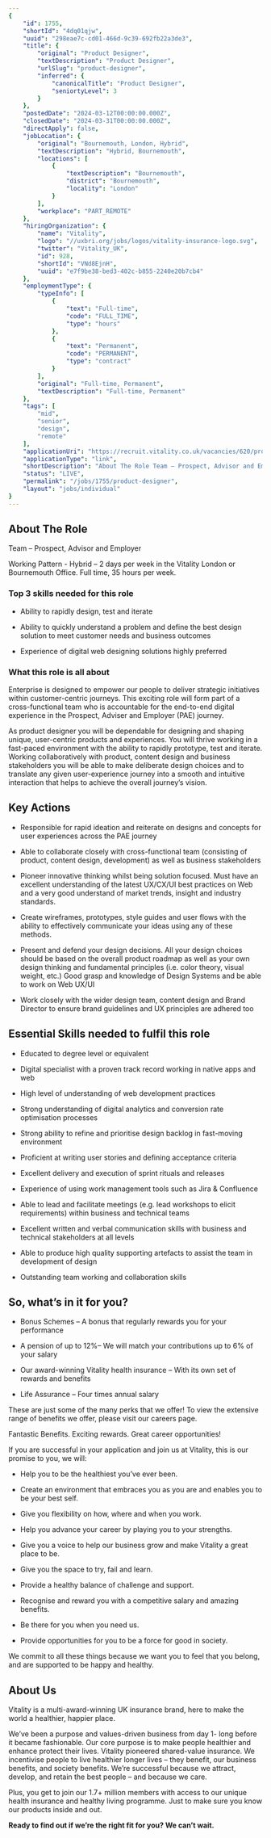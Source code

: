 ```yaml
---
{
	"id": 1755,
	"shortId": "4dq01qjw",
	"uuid": "298eae7c-cd01-466d-9c39-692fb22a3de3",
	"title": {
		"original": "Product Designer",
		"textDescription": "Product Designer",
		"urlSlug": "product-designer",
		"inferred": {
			"canonicalTitle": "Product Designer",
			"seniortyLevel": 3
		}
	},
	"postedDate": "2024-03-12T00:00:00.000Z",
	"closedDate": "2024-03-31T00:00:00.000Z",
	"directApply": false,
	"jobLocation": {
		"original": "Bournemouth, London, Hybrid",
		"textDescription": "Hybrid, Bournemouth",
		"locations": [
			{
				"textDescription": "Bournemouth",
				"district": "Bournemouth",
				"locality": "London"
			}
		],
		"workplace": "PART_REMOTE"
	},
	"hiringOrganization": {
		"name": "Vitality",
		"logo": "//uxbri.org/jobs/logos/vitality-insurance-logo.svg",
		"twitter": "Vitality_UK",
		"id": 928,
		"shortId": "VNd8EjnH",
		"uuid": "e7f9be38-bed3-402c-b855-2240e20b7cb4"
	},
	"employmentType": {
		"typeInfo": [
			{
				"text": "Full-time",
				"code": "FULL_TIME",
				"type": "hours"
			},
			{
				"text": "Permanent",
				"code": "PERMANENT",
				"type": "contract"
			}
		],
		"original": "Full-time, Permanent",
		"textDescription": "Full-time, Permanent"
	},
	"tags": [
		"mid",
		"senior",
		"design",
		"remote"
	],
	"applicationUri": "https://recruit.vitality.co.uk/vacancies/620/product-designer--pae.html",
	"applicationType": "link",
	"shortDescription": "About The Role Team – Prospect, Advisor and Employer Working Pattern - Hybrid – 2 days per week in the Vitality London or Bournemouth Office. Full time, 35 hours per week. Top 3 skills needed for",
	"status": "LIVE",
	"permalink": "/jobs/1755/product-designer",
	"layout": "jobs/individual"
}
---
```

<h2>About The Role</h2><p>Team – Prospect, Advisor and Employer</p><p>Working Pattern - Hybrid – 2 days per week in the Vitality London or Bournemouth Office. Full time, 35 hours per week.</p><h3>Top 3 skills needed for this role</h3><ul><li><p>Ability to rapidly design, test and iterate</p></li><li><p>Ability to quickly understand a problem and define the best design solution to meet customer needs and business outcomes</p></li><li><p>Experience of digital web designing solutions highly preferred</p></li></ul><h3>What this role is all about</h3><p>Enterprise is designed to empower our people to deliver strategic initiatives within customer-centric journeys. This exciting role will form part of a cross-functional team who is accountable for the end-to-end digital experience in the Prospect, Adviser and Employer (PAE) journey.</p><p>As product designer you will be dependable for designing and shaping unique, user-centric products and experiences. You will thrive working in a fast-paced environment with the ability to rapidly prototype, test and iterate. Working collaboratively with product, content design and business stakeholders you will be able to make deliberate design choices and to translate any given user-experience journey into a smooth and intuitive interaction that helps to achieve the overall journey’s vision.</p><h2>Key Actions</h2><ul><li><p>Responsible for rapid ideation and reiterate on designs and concepts for user experiences across the PAE journey</p></li><li><p>Able to collaborate closely with cross-functional team (consisting of product, content design, development) as well as business stakeholders</p></li><li><p>Pioneer innovative thinking whilst being solution focused. Must have an excellent understanding of the latest UX/CX/UI best practices on Web and a very good understand of market trends, insight and industry standards.</p></li><li><p>Create wireframes, prototypes, style guides and user flows with the ability to effectively communicate your ideas using any of these methods.</p></li><li><p>Present and defend your design decisions. All your design choices should be based on the overall product roadmap as well as your own design thinking and fundamental principles (i.e. color theory, visual weight, etc.) Good grasp and knowledge of Design Systems and be able to work on Web UX/UI</p></li><li><p>Work closely with the wider design team, content design and Brand Director to ensure brand guidelines and UX principles are adhered too</p></li></ul><h2>Essential Skills needed to fulfil this role</h2><ul><li><p>Educated to degree level or equivalent</p></li><li><p>Digital specialist with a proven track record working in native apps and web</p></li><li><p>High level of understanding of web development practices</p></li><li><p>Strong understanding of digital analytics and conversion rate optimisation processes</p></li><li><p>Strong ability to refine and prioritise design backlog in fast-moving environment</p></li><li><p>Proficient at writing user stories and defining acceptance criteria</p></li><li><p>Excellent delivery and execution of sprint rituals and releases</p></li><li><p>Experience of using work management tools such as Jira &amp; Confluence</p></li><li><p>Able to lead and facilitate meetings (e.g. lead workshops to elicit requirements) within business and technical teams</p></li><li><p>Excellent written and verbal communication skills with business and technical stakeholders at all levels</p></li><li><p>Able to produce high quality supporting artefacts to assist the team in development of design</p></li><li><p>Outstanding team working and collaboration skills</p></li></ul><h2>So, what’s in it for you?</h2><ul><li><p>Bonus Schemes – A bonus that regularly rewards you for your performance</p></li><li><p>A pension of up to 12%– We will match your contributions up to 6% of your salary</p></li><li><p>Our award-winning Vitality health insurance – With its own set of rewards and benefits</p></li><li><p>Life Assurance – Four times annual salary</p></li></ul><p>These are just some of the many perks that we offer! To view the extensive range of benefits we offer, please visit our careers page.</p><p>Fantastic Benefits. Exciting rewards. Great career opportunities!</p><p>If you are successful in your application and join us at Vitality, this is our promise to you, we will:</p><ul><li><p>Help you to be the healthiest you’ve ever been.</p></li><li><p>Create an environment that embraces you as you are and enables you to be your best self.</p></li><li><p>Give you flexibility on how, where and when you work.</p></li><li><p>Help you advance your career by playing you to your strengths.</p></li><li><p>Give you a voice to help our business grow and make Vitality a great place to be.</p></li><li><p>Give you the space to try, fail and learn.</p></li><li><p>Provide a healthy balance of challenge and support.</p></li><li><p>Recognise and reward you with a competitive salary and amazing benefits.</p></li><li><p>Be there for you when you need us.</p></li><li><p>Provide opportunities for you to be a force for good in society.</p></li></ul><p>We commit to all these things because we want you to feel that you belong, and are supported to be happy and healthy.</p><h2>About Us</h2><p>Vitality is a multi-award-winning UK insurance brand, here to make the world a healthier, happier place.</p><p>We’ve been a purpose and values-driven business from day 1- long before it became fashionable. Our core purpose is to make people healthier and enhance protect their lives. Vitality pioneered shared-value insurance. We incentivise people to live healthier longer lives – they benefit, our business benefits, and society benefits. We’re successful because we attract, develop, and retain the best people – and because we care.</p><p>Plus, you get to join our 1.7+ million members with access to our unique health insurance and healthy living programme. Just to make sure you know our products inside and out.</p><p><strong>Ready to find out if we’re the right fit for you? We can’t wait.</strong></p>

